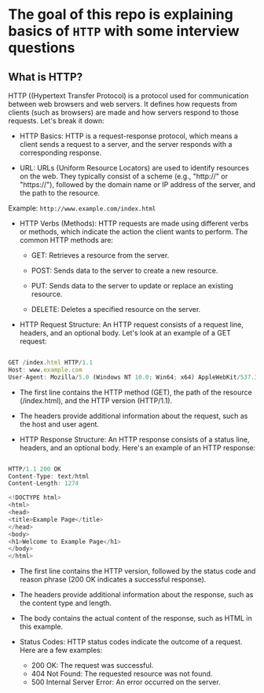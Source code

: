 # The goal of this repo is explaining basics of `HTTP` with some interview questions

## What is HTTP?
 HTTP ((Hypertext Transfer Protocol) is a protocol used for communication between web browsers and web servers. It defines how requests from clients (such as browsers) are made and how servers respond to those requests. Let's break it down:
 
* HTTP Basics: HTTP is a request-response protocol, which means a client sends a request to a server, and the server responds with a corresponding response.

* URL: URLs (Uniform Resource Locators) are used to identify resources on the web. They typically consist of a scheme (e.g., "http://" or "https://"), followed by the domain name or IP address of the server, and the path to the resource.

Example: `http://www.example.com/index.html`

* HTTP Verbs (Methods): HTTP requests are made using different verbs or methods, which indicate the action the client wants to perform. The common HTTP methods are:

   * GET: Retrieves a resource from the server.

   * POST: Sends data to the server to create a new resource.

   * PUT: Sends data to the server to update or replace an existing resource.

   * DELETE: Deletes a specified resource on the server.

* HTTP Request Structure: An HTTP request consists of a request line, headers, and an optional body. Let's look at an example of a GET request:

```javascript

GET /index.html HTTP/1.1
Host: www.example.com
User-Agent: Mozilla/5.0 (Windows NT 10.0; Win64; x64) AppleWebKit/537.36 (KHTML, like Gecko) Chrome/96.0.4664.93 Safari/537.36

```

   * The first line contains the HTTP method (GET), the path of the resource (/index.html), and the HTTP version (HTTP/1.1).
   * The headers provide additional information about the request, such as the host and user agent.

* HTTP Response Structure: An HTTP response consists of a status line, headers, and an optional body. Here's an example of an HTTP response:

```javascript

HTTP/1.1 200 OK
Content-Type: text/html
Content-Length: 1274

<!DOCTYPE html>
<html>
<head>
<title>Example Page</title>
</head>
<body>
<h1>Welcome to Example Page</h1>
</body>
</html>

```

   * The first line contains the HTTP version, followed by the status code and reason phrase (200 OK indicates a successful response).

   * The headers provide additional information about the response, such as the content type and length.

   * The body contains the actual content of the response, such as HTML in this example.

* Status Codes: HTTP status codes indicate the outcome of a request. Here are a few examples:

   * 200 OK: The request was successful.
   * 404 Not Found: The requested resource was not found.
   * 500 Internal Server Error: An error occurred on the server.

